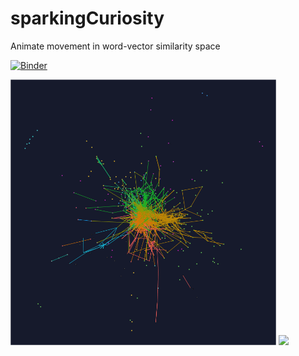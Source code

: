 # sparkingCuriosity
Animate movement in word-vector similarity space

[![Binder](https://mybinder.org/badge_logo.svg)](https://mybinder.org/v2/gh/dalejn/sparkingCuriosity/HEAD?urlpath=/tree/)

<img src="img/repo_pic1.gif" width="425"/> <img src="img/repo_pic2.gif" width="425"/> 